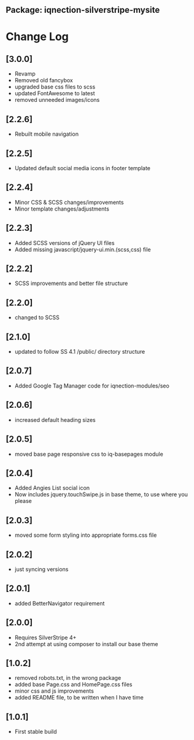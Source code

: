 ## Package: iqnection-silverstripe-mysite
# Change Log

## [3.0.0]
- Revamp
- Removed old fancybox
- upgraded base css files to scss
- updated FontAwesome to latest
- removed unneeded images/icons

## [2.2.6]
- Rebuilt mobile navigation

## [2.2.5]
- Updated default social media icons in footer template

## [2.2.4]
- Minor CSS & SCSS changes/improvements
- Minor template changes/adjustments

## [2.2.3]
- Added SCSS versions of jQuery UI files
- Added missing javascript/jquery-ui.min.(scss,css) file

## [2.2.2]
- SCSS improvements and better file structure

## [2.2.0]
- changed to SCSS

## [2.1.0]
- updated to follow SS 4.1 /public/ directory structure

## [2.0.7]
- Added Google Tag Manager code for iqnection-modules/seo

## [2.0.6]
- increased default heading sizes

## [2.0.5]
- moved base page responsive css to iq-basepages module

## [2.0.4]
- Added Angies List social icon
- Now includes jquery.touchSwipe.js in base theme, to use where you please

## [2.0.3]
- moved some form styling into appropriate forms.css file

## [2.0.2]
- just syncing versions

## [2.0.1]
- added BetterNavigator requirement

## [2.0.0]
- Requires SilverStripe 4+
- 2nd attempt at using composer to install our base theme

## [1.0.2]
- removed robots.txt, in the wrong package
- added base Page.css and HomePage.css files
- minor css and js improvements
- added README file, to be written when I have time


## [1.0.1]
- First stable build